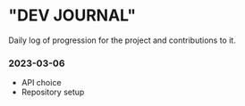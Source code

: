 # "DEV JOURNAL"
Daily log of progression for the project and contributions to it.

### 2023-03-06
- API choice
- Repository setup
